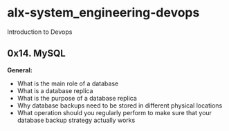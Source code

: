 # alx-system_engineering-devops
Introduction to Devops
## 0x14. MySQL

**General:**
- What is the main role of a database
- What is a database replica
- What is the purpose of a database replica
- Why database backups need to be stored in different physical locations
- What operation should you regularly perform to make sure that your database backup strategy actually works
